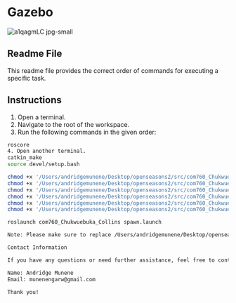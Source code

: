 # Gazebo
![a1qagmLC jpg-small](https://github.com/andridge/Gazebo/assets/46260701/7c3987d9-cc74-41a7-a0c5-21a88bd51927)

## Readme File

This readme file provides the correct order of commands for executing a specific task.

## Instructions

1. Open a terminal.
2. Navigate to the root of the workspace.
3. Run the following commands in the given order:

```bash
roscore
4. Open another terminal.
catkin_make
source devel/setup.bash

chmod +x '/Users/andridgemunene/Desktop/openseasons2/src/com760_Chukwuebuka_Collins/src/scripts/controll.py'
chmod +x '/Users/andridgemunene/Desktop/openseasons2/src/com760_Chukwuebuka_Collins/src/scripts/Bug2.py'
chmod +x '/Users/andridgemunene/Desktop/openseasons2/src/com760_Chukwuebuka_Collins/src/scripts/Bug1.py'
chmod +x '/Users/andridgemunene/Desktop/openseasons2/src/com760_Chukwuebuka_Collins/src/scripts/Bug0.py'
chmod +x '/Users/andridgemunene/Desktop/openseasons2/src/com760_Chukwuebuka_Collins/src/scripts/to_point.py'
chmod +x '/Users/andridgemunene/Desktop/openseasons2/src/com760_Chukwuebuka_Collins/src/scripts/follow_wall.py'

roslaunch com760_Chukwuebuka_Collins spawn.launch

Note: Please make sure to replace /Users/andridgemunene/Desktop/openseasons2/src with the actual path to your workspace directory.

Contact Information

If you have any questions or need further assistance, feel free to contact me:

Name: Andridge Munene
Email: munenengarw@gmail.com

Thank you!
